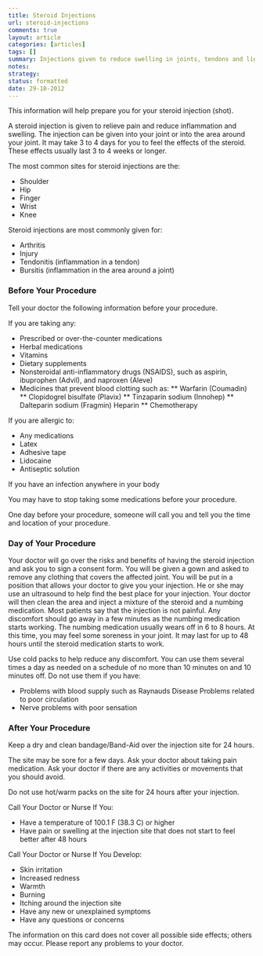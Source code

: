 ```yaml
---
title: Steroid Injections
url: steroid-injections
comments: true
layout: article
categories: [articles]
tags: []
summary: Injections given to reduce swelling in joints, tendons and ligaments. What happens on the day of the procedure, the sensation of getting the injection, how to recover afterwards. What problems might occur, when to call. 
notes:
strategy:
status: formatted
date: 29-10-2012
---
```

This information will help prepare you for your steroid injection (shot).

A steroid injection is given to relieve pain and reduce inflammation and swelling. The injection can be given into your joint or into the area around your joint. It may take 3 to 4 days for you to feel the effects of the steroid. These effects usually last 3 to 4 weeks or longer.

The most common sites for steroid injections are the:

* Shoulder
* Hip
* Finger
* Wrist
* Knee

Steroid injections are most commonly given for:

* Arthritis
* Injury
* Tendonitis (inflammation in a tendon)
* Bursitis (inflammation in the area around a joint)

### Before Your Procedure
Tell your doctor the following information before your procedure. 

If you are taking any: 

* Prescribed or over-the-counter medications
* Herbal medications
* Vitamins
* Dietary supplements
* Nonsteroidal anti-inflammatory drugs (NSAIDS), such as aspirin, ibuprophen (Advil), and naproxen (Aleve)
* Medicines that prevent blood clotting such as:
** Warfarin (Coumadin)
** Clopidogrel bisulfate (Plavix)
** Tinzaparin sodium (Innohep)
** Dalteparin sodium (Fragmin)  Heparin
** Chemotherapy
 
If you are allergic to:
* Any medications
* Latex
* Adhesive tape
* Lidocaine
* Antiseptic solution

If you have an infection anywhere in your body

You may have to stop taking some medications before your procedure.

One day before your procedure, someone will call you and tell you the time and location of your procedure.

### Day of Your Procedure
Your doctor will go over the risks and benefits of having the steroid injection and ask you to sign a consent form.
You will be given a gown and asked to remove any clothing that covers the affected joint. You will be put in
a position that allows your doctor to give you your injection. He or she may use an ultrasound to help find the best place for your injection. Your doctor will then clean the area and inject a mixture of the steroid and a numbing medication.
Most patients say that the injection is not painful. Any discomfort should go away in a few minutes as the numbing medication starts working. The numbing medication usually wears off in 6 to 8 hours. At this time, you may feel some soreness in your joint. It may last for up to 48 hours until the steroid medication starts to work.

Use cold packs to help reduce any discomfort. You can use them several times a day as needed on a schedule of no more than 10 minutes on and 10 minutes off. Do not use them if you have:

* Problems with blood supply such as Raynauds Disease  Problems related to poor circulation
* Nerve problems with poor sensation

### After Your Procedure
Keep a dry and clean bandage/Band-Aid over the injection site for 24 hours.

The site may be sore for a few days. Ask your doctor about taking pain medication.  Ask your doctor if there are any activities or movements that you should avoid.

Do not use hot/warm packs on the site for 24 hours after your injection.

Call Your Doctor or Nurse If You:

* Have a temperature of 100.1 F (38.3 C) or higher
* Have pain or swelling at the injection site that does not start to feel better after 48 hours

Call Your Doctor or Nurse If You Develop:

* Skin irritation
* Increased redness
* Warmth
* Burning
* Itching around the injection site
* Have any new or unexplained symptoms
* Have any questions or concerns

The information on this card does not cover all possible side effects; others may occur. Please report any problems to your doctor.